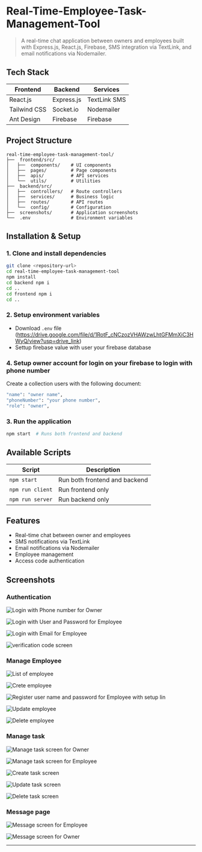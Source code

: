 # Real-Time-Employee-Task-Management-Tool

> A real-time chat application between owners and employees built with Express.js, React.js, Firebase, SMS integration via TextLink, and email notifications via Nodemailer.

## Tech Stack

| **Frontend** | **Backend** | **Services** |
| ------------ | ----------- | ------------ |
| React.js     | Express.js  | TextLink SMS |
| Tailwind CSS | Socket.io   | Nodemailer   |
| Ant Design   | Firebase    | Firebase     |

## Project Structure

```
real-time-employee-task-management-tool/
├──  frontend/src/
│   ├──  components/    # UI components
│   ├──  pages/         # Page components
│   ├──  apis/          # API services
│   └──  utils/         # Utilities
├──  backend/src/
│   ├──  controllers/   # Route controllers
│   ├──  services/      # Business logic
│   ├──  routes/        # API routes
│   └──  config/        # Configuration
├──  screenshots/       # Application screenshots
└──  .env               # Environment variables
```

## Installation & Setup

### 1. Clone and install dependencies

```bash
git clone <repository-url>
cd real-time-employee-task-management-tool
npm install
cd backend npm i
cd ..
cd frontend npm i
cd ..
```

### 2. Setup environment variables

- Download `.env` file (https://drive.google.com/file/d/1RotF_cNCzozVHAWzwLhtGFMmXiC3HWyQ/view?usp=drive_link)
- Settup firebase value with user your firebase database

### 4. Setup owner account for login on your firebase to login with phone number

Create a collection users with the following document:
```bash
"name": "owner name",
"phoneNumber": "your phone number",
"role": "owner",
```

### 3. Run the application

```bash
npm start  # Runs both frontend and backend
```


## Available Scripts

| Script           | Description                   |
| ---------------- | ----------------------------- |
| `npm start`      | Run both frontend and backend |
| `npm run client` | Run frontend only             |
| `npm run server` | Run backend only              |

## Features

- Real-time chat between owner and employees
- SMS notifications via TextLink
- Email notifications via Nodemailer
- Employee management
- Access code authentication

## Screenshots

### Authentication

![Login with Phone number for Owner ](/screenShort/Login-with-phone-number.png)

![Login with User and Password for Employee ](/screenShort/login-with-username.png)

![Login with Email for Employee ](/screenShort/login-with-email.png)

![verification code screen ](/screenShort/verification-code-screen.png)

### Manage Employee

![List of employee ](/screenShort/manage-employee-screen.png)

![Crete employee ](/screenShort/create-employee.png)

![Register user name and password for Employee with setup lin ](/screenShort/reigester-screen-in-settup-link.png)

![Update employee ](/screenShort/update-employee.png)

![Delete employee ](/screenShort/delete-employee.png)

### Manage task

![Manage task screen for Owner ](/screenShort/manage-task.png)

![Manage task screen for Employee ](/screenShort/manage-task-for-employee.png)

![Create task screen ](/screenShort/create-task-screen.png)

![Update task screen ](/screenShort/update-task-screen.png)

![Delete task screen ](/screenShort/delete-task-screen.png)

### Message page

![Message screen for Employee ](/screenShort/chat-message-screen-employee.png)

![Message screen for Owner ](/screenShort/chat-message-screen-employee.png)

---
